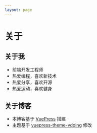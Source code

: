 ```yaml
---
layout: page
---
```

# 关于

## 关于我

- 前端开发工程师
- 热爱编程，喜欢新技术
- 热爱分享，喜欢开源
- 热爱运动，喜欢健身

## 关于博客

- 本博客基于 [VuePress](https://vuepress.vuejs.org/) 搭建
- 主题基于 [vuepress-theme-vdoing](https://github.com/xugaoyi/vuepress-theme-vdoing) 修改